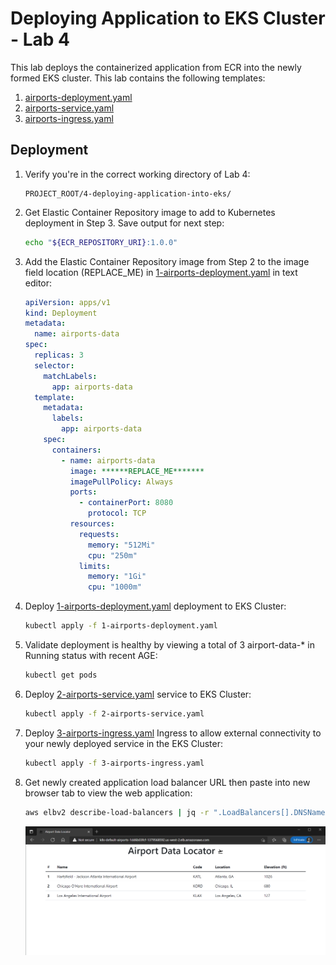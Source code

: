 # Deploying Application to EKS Cluster - Lab 4

This lab deploys the containerized application from ECR into the newly formed EKS cluster. This lab contains the following templates:

1. [airports-deployment.yaml](./1-airports-deployment.yaml)
2. [airports-service.yaml](./2-airports-service.yaml)
3. [airports-ingress.yaml](./3-airports-ingress.yaml)

## Deployment

1. Verify you're in the correct working directory of Lab 4:

    ```text
    PROJECT_ROOT/4-deploying-application-into-eks/
    ```

2. Get Elastic Container Repository image to add to Kubernetes deployment in Step 3. Save output for next step:

    ```bash
    echo "${ECR_REPOSITORY_URI}:1.0.0"
    ```

3. Add the Elastic Container Repository image from Step 2 to the image field location (REPLACE_ME) in [1-airports-deployment.yaml](./1-airports-deployment.yaml) in text editor:

    ```yaml
    apiVersion: apps/v1
    kind: Deployment
    metadata:
      name: airports-data
    spec:
      replicas: 3
      selector:
        matchLabels:
          app: airports-data
      template:
        metadata:
          labels:
            app: airports-data
        spec:
          containers:
            - name: airports-data
              image: ******REPLACE_ME*******
              imagePullPolicy: Always
              ports:
                - containerPort: 8080
                  protocol: TCP
              resources:
                requests:
                  memory: "512Mi"
                  cpu: "250m"
                limits:
                  memory: "1Gi"
                  cpu: "1000m"
    ```

4. Deploy [1-airports-deployment.yaml](./1-airports-deployment.yaml) deployment to EKS Cluster:

    ```bash
    kubectl apply -f 1-airports-deployment.yaml
    ```

5. Validate deployment is healthy by viewing a total of 3 airport-data-* in Running status with recent AGE:

    ```bash
    kubectl get pods
    ```

6. Deploy [2-airports-service.yaml](./2-airports-service.yaml) service to EKS Cluster:

    ```bash
    kubectl apply -f 2-airports-service.yaml
    ```

7. Deploy [3-airports-ingress.yaml](./3-airports-ingress.yaml) Ingress to allow external connectivity to your newly deployed service in the EKS Cluster:

    ```bash
    kubectl apply -f 3-airports-ingress.yaml
    ```

8. Get newly created application load balancer URL then paste into new browser tab to view the web application:

   ```bash
   aws elbv2 describe-load-balancers | jq -r ".LoadBalancers[].DNSName" | grep -i airports
   ```

   ![web-deployed](./images/web-deployed.png)
